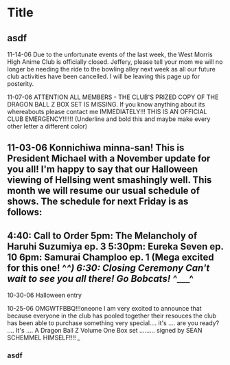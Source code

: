 # Title
## asdf
11-14-06
Due to the unfortunate events of the last week, the West Morris High Anime Club is officially closed. Jeffery, please tell your mom we will no longer be needing the ride to the bowling alley next week as all our future club activities have been cancelled. I will be leaving this page up for posterity.

11-07-06
ATTENTION ALL MEMBERS - THE CLUB'S PRIZED COPY OF THE DRAGON BALL Z BOX SET IS MISSING. If you know anything about its whereabouts please contact me IMMEDIATELY!!! THIS IS AN OFFICIAL CLUB EMERGENCY!!!!!! (Underline and bold this and maybe make every other letter a different color)

11-03-06
Konnichiwa minna-san! This is President Michael with a November update for you all! I'm happy to say that our Halloween viewing of Hellsing went smashingly well. This month we will resume our usual schedule of shows. The schedule for next Friday is as follows:
--------------
4:40: Call to Order
5pm: The Melancholy of Haruhi Suzumiya ep. 3
5:30pm: Eureka Seven ep. 10
6pm: Samurai Champloo ep. 1 (Mega excited for this one! ^_^)
6:30: Closing Ceremony
Can't wait to see you all there! Go Bobcats! ^____^
--------------

10-30-06
Halloween entry

10-25-06
OMGWTFBBQ!!!oneone I am very excited to announce that because everyone in the club has pooled together their resouces the club has been able to purchase something very special.... it's .... are you ready? .... It's .... A Dragon Ball Z Volume One Box set ......... signed by SEAN SCHEMMEL HIMSELF!!!! *_*

### asdf

